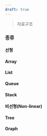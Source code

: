 ```yaml
---
draft: true
---
```

> 자료구조


### 종류

#### 선형
#### Array
#### List
#### Queue
#### Stack



#### 비선형(Non-linear)
#### Tree
#### Graph


